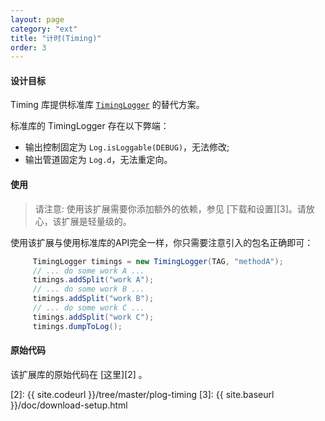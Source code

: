 ```yaml
---
layout: page
category: "ext"
title: "计时(Timing)"
order: 3
---
```


#### 设计目标

Timing 库提供标准库 [``TimingLogger``][1] 的替代方案。 

标准库的 TimingLogger 存在以下弊端：

* 输出控制固定为 ``Log.isLoggable(DEBUG)``，无法修改;
* 输出管道固定为 ``Log.d``，无法重定向。

#### 使用
> 请注意: 使用该扩展需要你添加额外的依赖，参见 [下载和设置][3]。请放心，该扩展是轻量级的。

使用该扩展与使用标准库的API完全一样，你只需要注意引入的包名正确即可：
```Java
     TimingLogger timings = new TimingLogger(TAG, "methodA");
     // ... do some work A ...
     timings.addSplit("work A");
     // ... do some work B ...
     timings.addSplit("work B");
     // ... do some work C ...
     timings.addSplit("work C");
     timings.dumpToLog();
```

#### 原始代码
该扩展库的原始代码在 [这里][2] 。

[1]: https://developer.android.com/reference/android/util/TimingLogger.html  
[2]: {{ site.codeurl }}/tree/master/plog-timing
[3]: {{ site.baseurl }}/doc/download-setup.html